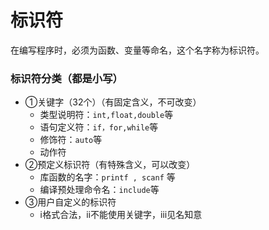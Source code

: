 # 标识符

在编写程序时，必须为函数、变量等命名，这个名字称为标识符。

### 标识符分类（都是小写）

- ①关键字（32个）（有固定含义，不可改变）
  - 类型说明符：`int,float,double`等
  - 语句定义符：`if，for,while`等
  - 修饰符：`auto`等
  - 动作符
- ②预定义标识符（有特殊含义，可以改变）
  - 库函数的名字：`printf , scanf` 等
  - 编译预处理命令名：`include`等
- ③用户自定义的标识符  
  - ⅰ格式合法，ⅱ不能使用关键字，ⅲ见名知意

